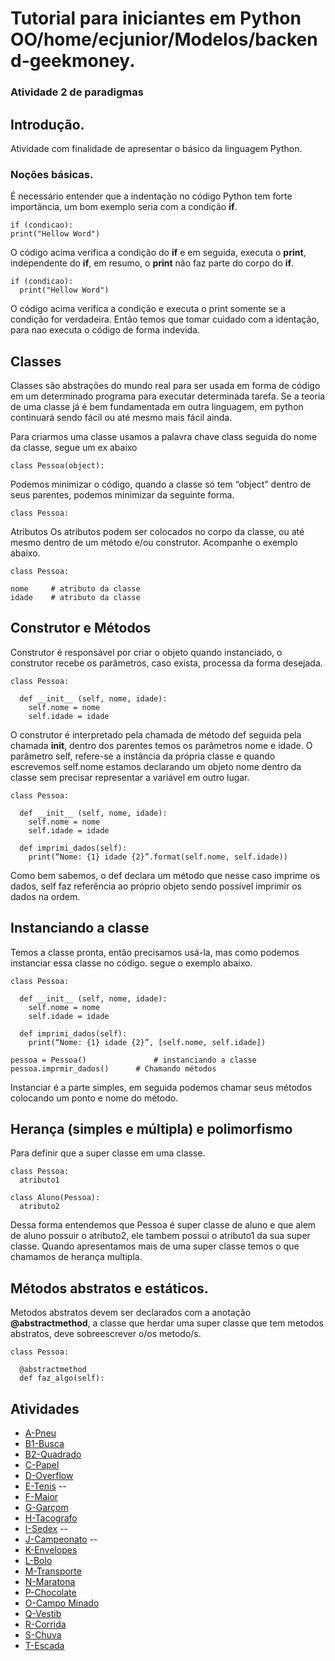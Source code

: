 # Tutorial para iniciantes em Python OO/home/ecjunior/Modelos/backend-geekmoney.
### Atividade 2 de paradigmas

## Introdução.

Atividade com finalidade de apresentar o básico da linguagem Python.

### Noções básicas.

É necessário entender que a indentação no código Python tem forte importância,
um bom exemplo seria com a condição **if**.

```
if (condicao):
print("Hellow Word")
```
O código acima verifica a condição do **if** e em seguida, executa o **print**, independente
do **if**, em resumo, o **print** não faz parte do corpo do **if**.
```
if (condicao):
  print("Hellow Word")
```
O código acima verifica a condição e executa o print somente se a condição for verdadeira.
Então temos que tomar cuidado com a identação, para nao executa o código de forma indevida.

## Classes

Classes são abstrações do mundo real para ser usada em forma de código em um determinado programa para executar determinada tarefa. Se a teoria de uma classe já é bem fundamentada em outra linguagem, em python continuará sendo fácil ou até mesmo mais fácil ainda.

Para criarmos uma classe usamos a palavra chave class seguida do nome da classe, segue um ex abaixo
```
class Pessoa(object):
```
Podemos minimizar o código, quando a classe só tem “object” dentro de seus parentes, podemos minimizar da seguinte forma.
```
class Pessoa:
```
Atributos
Os atributos podem ser colocados no corpo da classe, ou até mesmo dentro de um método e/ou construtor. Acompanhe o exemplo abaixo.
```
class Pessoa:

nome     # atributo da classe
idade    # atributo da classe
```
## Construtor e Métodos

Construtor é responsável por criar o objeto quando instanciado, o construtor recebe os parâmetros, caso exista, processa da forma desejada.
```
class Pessoa:

  def __init__ (self, nome, idade):
    self.nome = nome
    self.idade = idade
```
O construtor é interpretado pela chamada de método def seguida pela chamada __init__, dentro dos parentes temos os parâmetros nome e idade. O parâmetro self, refere-se a instância da própria classe e quando escrevemos self.nome estamos declarando um objeto nome dentro da classe sem precisar representar a variável em outro lugar.
```
class Pessoa:

  def __init__ (self, nome, idade):
    self.nome = nome
    self.idade = idade

  def imprimi_dados(self):
    print(“Nome: {1} idade {2}”.format(self.nome, self.idade))
```
Como bem sabemos, o def declara um método que nesse caso imprime os dados, self faz referência ao próprio objeto sendo possível imprimir os dados na ordem.

## Instanciando a classe
Temos a classe pronta, então precisamos usá-la, mas como podemos instanciar essa classe no código. segue o exemplo abaixo.
```
class Pessoa:

  def __init__ (self, nome, idade):
    self.nome = nome
    self.idade = idade

  def imprimi_dados(self):
    print(“Nome: {1} idade {2}”, [self.nome, self.idade])

pessoa = Pessoa()   			# instanciando a classe
pessoa.imprmir_dados()  	# Chamando métodos
```
Instanciar é a parte simples, em seguida podemos chamar seus métodos colocando um ponto e nome do método.

## Herança (simples e múltipla) e polimorfismo

Para definir que a super classe em uma classe.

```
class Pessoa:
  atributo1

class Aluno(Pessoa):
  atributo2
```
Dessa forma entendemos que Pessoa é super classe de aluno e que alem de aluno possuir o atributo2,
ele tambem possui o atributo1 da sua super classe.
Quando apresentamos mais de uma super classe temos o que chamamos de herança multipla.

## Métodos abstratos e estáticos.

Metodos abstratos devem ser declarados com a anotação **@abstractmethod**, a classe que herdar
uma super classe que tem metodos abstratos, deve sobreescrever o/os metodo/s.

```
class Pessoa:

  @abstractmethod
  def faz_algo(self):
```

## Atividades

* [A-Pneu](http://br.spoj.com/problems/JPNEU/)
* [B1-Busca](http://olimpiada.ic.unicamp.br/pratique/programacao/nivelj/2012f1pj_busca)
* [B2-Quadrado](http://br.spoj.com/problems/QUADRAD2/)
* [C-Papel](http://olimpiada.ic.unicamp.br/pratique/programacao/nivelj/2009f1pj_papel)
* [D-Overflow](http://olimpiada.ic.unicamp.br/pratique/programacao/nivelj/2009f1pj_overflow)
* [E-Tenis](http://olimpiada.ic.unicamp.br/pratique/programacao/nivelj/2012f2pj_tenis) --
* [F-Maior](http://olimpiada.ic.unicamp.br/pratique/programacao/nivelj/2012f1pj_maior)
* [G-Garçom](http://olimpiada.ic.unicamp.br/pratique/programacao/nivelj/2010f1pj_garcom)
* [H-Tacografo](http://olimpiada.ic.unicamp.br/pratique/programacao/nivelj/2010f2pj_tacografo)
* [I-Sedex](http://olimpiada.ic.unicamp.br/pratique/programacao/nivelj/2010f1pj_sedex) --
* [J-Campeonato](http://olimpiada.ic.unicamp.br/pratique/programacao/nivelj/2012f1pj_campeonato) --
* [K-Envelopes](http://olimpiada.ic.unicamp.br/pratique/programacao/nivelj/2009f1pj_envelopes1)
* [L-Bolo](http://olimpiada.ic.unicamp.br/pratique/programacao/nivelj/2012f2pj_bolo)
* [M-Transporte](http://olimpiada.ic.unicamp.br/pratique/programacao/nivelj/2011f1pj_transporte)
* [N-Maratona](http://olimpiada.ic.unicamp.br/pratique/programacao/nivelj/2009f2pj_maratona)
* [P-Chocolate](http://olimpiada.ic.unicamp.br/pratique/programacao/nivelj/2012f2pj_chocolate)
* [O-Campo Minado](http://olimpiada.ic.unicamp.br/pratique/programacao/nivelj/2011f1pj_campominado)
* [Q-Vestib](http://olimpiada.ic.unicamp.br/pratique/programacao/nivelj/2008f1pj_vestib)
* [R-Corrida](http://olimpiada.ic.unicamp.br/pratique/programacao/nivelj/2011f1pj_corrida)
* [S-Chuva](http://olimpiada.ic.unicamp.br/pratique/programacao/nivelj/2011f2pj_chuva)
* [T-Escada](http://olimpiada.ic.unicamp.br/pratique/programacao/nivelj/2010f2pj_escada)
